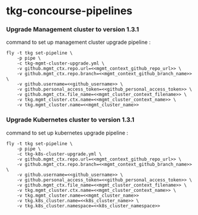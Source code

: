# tkg-concourse-pipelines

### Upgrade Management cluster to version 1.3.1
command to set up management cluster upgrade pipeline : 
```
fly -t tkg set-pipeline \
    -p pipe \
    -c tkg-mgmt-cluster-upgrade.yml \
    -v github.mgmt_ctx.repo.url=<<mgmt_context_github_repo_url>> \
    -v github.mgmt_ctx.repo.branch=<<mgmt_context_github_branch_name>> \
    -v github.username=<<github_username>> \
    -v github.personal_access_token=<<github_personal_access_token>> \
    -v github.mgmt_ctx.file_name=<<mgmt_cluster_context_filename>> \
    -v tkg.mgmt_cluster.ctx.name=<<mgmt_cluster_context_name>> \
    -v tkg.mgmt_cluster.name=<<mgmt_cluster_name>>
```

### Upgrade Kubernetes cluster to version 1.3.1
command to set up kubernetes upgrade pipeline : 
```
fly -t tkg set-pipeline \
    -p pipe \
    -c tkg-k8s-cluster-upgrade.yml \
    -v github.mgmt_ctx.repo.url=<<mgmt_context_github_repo_url>> \
    -v github.mgmt_ctx.repo.branch=<<mgmt_context_github_branch_name>> \
    -v github.username=<<github_username>> \
    -v github.personal_access_token=<<github_personal_access_token>> \
    -v github.mgmt_ctx.file_name=<<mgmt_cluster_context_filename>> \
    -v tkg.mgmt_cluster.ctx.name=<<mgmt_cluster_context_name>> \
    -v tkg.mgmt_cluster.name=<<mgmt_cluster_name>>
    -v tkg.k8s_cluster.name=<<k8s_cluster_name>> \
    -v tkg.k8s_cluster.namespace=<<k8s_cluster_namespace>>
```
